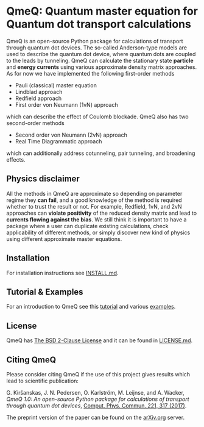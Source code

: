 QmeQ: Quantum master equation for Quantum dot transport calculations
====================================================================

QmeQ is an open-source Python package for calculations of transport through
quantum  dot devices. The so-called Anderson-type models are used to describe
the quantum dot device, where quantum dots are coupled to the leads by
tunneling. QmeQ can calculate the stationary state **particle** and
**energy currents** using various approximate density matrix approaches. As for
now we have implemented the following first-order methods

* Pauli (classical) master equation
* Lindblad approach
* Redfield approach
* First order von Neumann (1vN) approach

which can describe the effect of Coulomb blockade. QmeQ also has two
second-order methods

* Second order von Neumann (2vN) approach
* Real Time Diagrammatic approach

which can additionally address cotunneling, pair tunneling, and
broadening effects.

Physics disclaimer
------------------

All the methods in QmeQ are approximate so depending on parameter regime they
**can fail**, and a good knowledge of the method is required whether to trust
the result or not. For example, Redfield, 1vN, and 2vN approaches can **violate
positivity** of the reduced density matrix and lead to **currents flowing against
the bias**. We still think it is important to have a package where a user can
duplicate existing calculations, check applicability of different methods, or
simply discover new kind of physics using different approximate master equations.

Installation
------------

For installation instructions see [INSTALL.md](INSTALL.md).

Tutorial & Examples
-------------------

For an introduction to QmeQ see this [tutorial][tutorial]
and various [examples][examples].

License
-------

QmeQ has [The BSD 2-Clause License][license] and it can be found
in [LICENSE.md](LICENSE.md).

Citing QmeQ
-----------

Please consider citing QmeQ if the use of this project gives results which lead
to scientific publication:

G. Kiršanskas, J. N. Pedersen, O. Karlström, M. Leijnse, and A. Wacker,
*QmeQ 1.0: An open-source Python package for calculations of transport through
quantum dot devices*, [Comput. Phys. Commun. 221, 317 (2017)][qmeqdoi].

The preprint version of the paper can be found on the
[arXiv.org][qmeqarxiv] server.

[tutorial]: https://github.com/gedaskir/qmeq-examples/tree/master/tutorial/tutorial.ipynb
[examples]: https://github.com/gedaskir/qmeq-examples
[license]: https://opensource.org/licenses/BSD-2-Clause
[qmeqdoi]: https://dx.doi.org/10.1016/j.cpc.2017.07.024
[qmeqarxiv]: https://arxiv.org/abs/1706.10104
